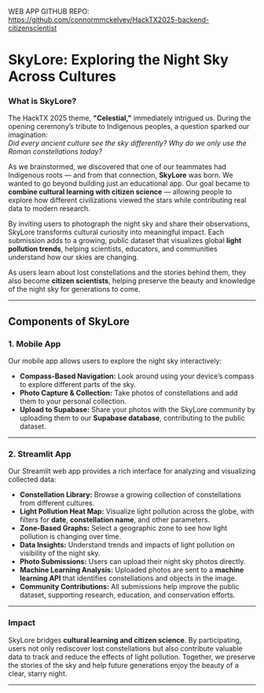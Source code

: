 WEB APP GITHUB REPO: 
https://github.com/connormmckelvey/HackTX2025-backend-citizenscientist


# SkyLore: Exploring the Night Sky Across Cultures

### What is SkyLore?

The HackTX 2025 theme, **"Celestial,"** immediately intrigued us. During the opening ceremony’s tribute to Indigenous peoples, a question sparked our imagination:  
*Did every ancient culture see the sky differently? Why do we only use the Roman constellations today?*

As we brainstormed, we discovered that one of our teammates had Indigenous roots — and from that connection, **SkyLore** was born. We wanted to go beyond building just an educational app. Our goal became to **combine cultural learning with citizen science** — allowing people to explore how different civilizations viewed the stars while contributing real data to modern research.

By inviting users to photograph the night sky and share their observations, SkyLore transforms cultural curiosity into meaningful impact. Each submission adds to a growing, public dataset that visualizes global **light pollution trends**, helping scientists, educators, and communities understand how our skies are changing.

As users learn about lost constellations and the stories behind them, they also become **citizen scientists**, helping preserve the beauty and knowledge of the night sky for generations to come.

---

## Components of SkyLore

### 1. Mobile App

Our mobile app allows users to explore the night sky interactively:

- **Compass-Based Navigation:** Look around using your device’s compass to explore different parts of the sky.  
- **Photo Capture & Collection:** Take photos of constellations and add them to your personal collection.  
- **Upload to Supabase:** Share your photos with the SkyLore community by uploading them to our **Supabase database**, contributing to the public dataset.

---

### 2. Streamlit App

Our Streamlit web app provides a rich interface for analyzing and visualizing collected data:

- **Constellation Library:** Browse a growing collection of constellations from different cultures.  
- **Light Pollution Heat Map:** Visualize light pollution across the globe, with filters for **date**, **constellation name**, and other parameters.  
- **Zone-Based Graphs:** Select a geographic zone to see how light pollution is changing over time.  
- **Data Insights:** Understand trends and impacts of light pollution on visibility of the night sky.
- **Photo Submissions:** Users can upload their night sky photos directly.  
- **Machine Learning Analysis:** Uploaded photos are sent to a **machine learning API** that identifies constellations and objects in the image.  
- **Community Contributions:** All submissions help improve the public dataset, supporting research, education, and conservation efforts.

---

### Impact

SkyLore bridges **cultural learning and citizen science**. By participating, users not only rediscover lost constellations but also contribute valuable data to track and reduce the effects of light pollution. Together, we preserve the stories of the sky and help future generations enjoy the beauty of a clear, starry night.

---
